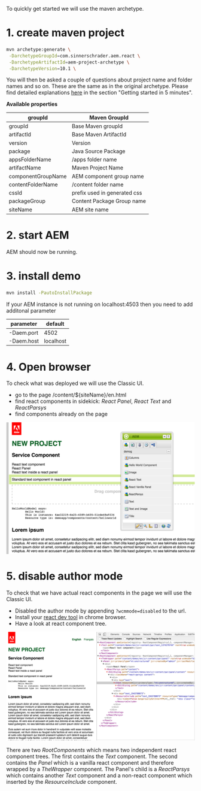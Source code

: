 To quickly get started we will use the maven archetype.

# 1. create maven project

 ````bash
 mvn archetype:generate \
  -DarchetypeGroupId=com.sinnerschrader.aem.react \
  -DarchetypeArtifactId=aem-project-archetype \
  -DarchetypeVersion=10.1 \
 ````

 You will then be asked a couple of questions about project name and folder names and so on.
 These are the same as in the original archetype. Please find detailed
 explanations [here](https://docs.adobe.com/docs/en/aem/6-0/develop/dev-tools/ht-projects-maven.html) in the section "Getting started in
 5 minutes".

__Available properties__

 groupId            | Maven GroupId
 -------------------|------------------------------
 groupId            | Base Maven groupId
 artifactId         | Base Maven ArtifactId
 version            | Version
 package            | Java Source Package
 appsFolderName     | /apps folder name
 artifactName       | Maven Project Name
 componentGroupName | AEM component group name
 contentFolderName  | /content folder name
 cssId              | prefix used in generated css
 packageGroup       | Content Package Group name
 siteName           | AEM site name




# 2. start AEM

 AEM should now be running.


# 3. install demo

 ````bash
 mvn install -PautoInstallPackage
 ````

If your AEM instance is not running on localhost:4503 then you need to add additonal parameter

parameter | default
---|---
-Daem.port | 4502
-Daem.host | localhost



# 4. Open browser

To check what was deployed we will use the Classic UI.

- go to the page /content/${siteName}/en.html
- find react components in sidekick: _React Panel_, _React Text_ and _ReactParsys_
- find components already on the page

![The page en.html with sidekick](page_sidekick.png)

# 5. disable author mode

To check that we have actual react components in the page we will use the Classic UI.


- Disabled the author mode by appending `?wcmmode=disabled` to the url.
- Install your [react dev tool](https://chrome.google.com/webstore/detail/react-developer-tools/fmkadmapgofadopljbjfkapdkoienihi) in
chrome browser.
- Have a look at react component tree.

![The page en.html with react dev tools](page_dev_tool.png)

There are two _RootComponents_ which means two independent react component trees.
The first contains the _Text_ component.
The second contains the _Panel_ which is a vanilla react component and therefore wrapped by a _TheWrapper_ component.
The Panel's child is a _ReactParsys_ which contains another _Text_ component and a non-react component which inserted by the
_ResourceInclude_ component.
